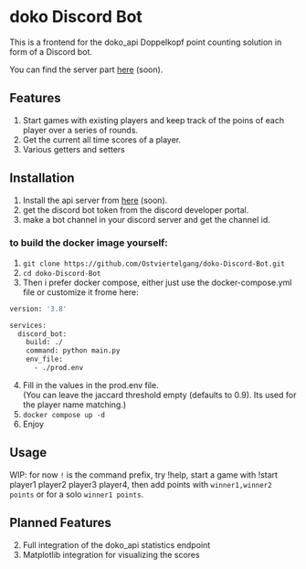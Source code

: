 # doko Discord Bot
This is a frontend for the doko_api Doppelkopf point counting solution in form of a Discord bot.

You can find the server part [here]() (soon).

## Features
1. Start games with existing players and keep track of the poins of each player over a series of rounds.
2. Get the current all time scores of a player.
3. Various getters and setters
## Installation

1. Install the api server from [here]() (soon).
2. get the discord bot token from the discord developer portal.
3. make a bot channel in your discord server and get the channel id.

### to build the docker image yourself:
1. ``git clone https://github.com/Ostviertelgang/doko-Discord-Bot.git``
2. ``cd doko-Discord-Bot``
3. Then i prefer docker compose, either just use the docker-compose.yml file or customize it frome here:
```bash
version: '3.8'

services:
  discord_bot:
    build: ./
    command: python main.py
    env_file:
      - ./prod.env

```
4. Fill in the values in the prod.env file.  
  (You can leave the jaccard threshold empty (defaults to 0.9). Its used for the player name matching.)
5. ``docker compose up -d``  
5. Enjoy

## Usage
WIP: for now ``!`` is the command prefix, try !help, start a game with !start player1 player2 player3 player4, then add points with ``winner1,winner2 points`` or for a solo ``winner1 points``.


## Planned Features
2. Full integration of the doko_api statistics endpoint
2. Matplotlib integration for visualizing the scores